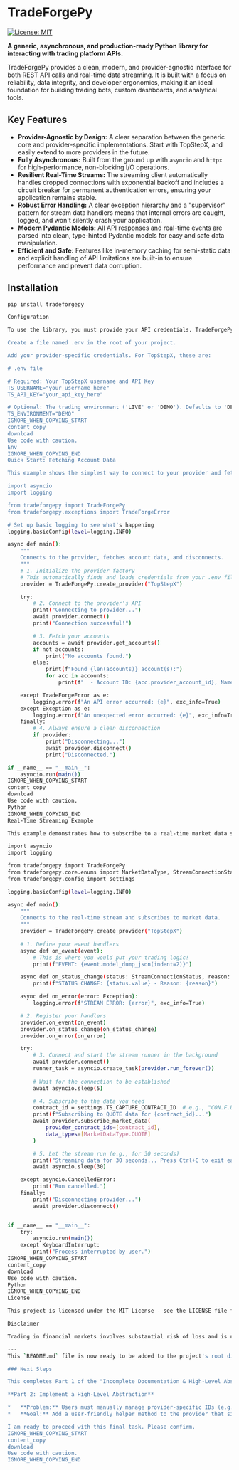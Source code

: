 # TradeForgePy

[![License: MIT](https://img.shields.io/badge/License-MIT-yellow.svg)](https://opensource.org/licenses/MIT)

**A generic, asynchronous, and production-ready Python library for interacting with trading platform APIs.**

TradeForgePy provides a clean, modern, and provider-agnostic interface for both REST API calls and real-time data streaming. It is built with a focus on reliability, data integrity, and developer ergonomics, making it an ideal foundation for building trading bots, custom dashboards, and analytical tools.

## Key Features

*   **Provider-Agnostic by Design:** A clear separation between the generic core and provider-specific implementations. Start with TopStepX, and easily extend to more providers in the future.
*   **Fully Asynchronous:** Built from the ground up with `asyncio` and `httpx` for high-performance, non-blocking I/O operations.
*   **Resilient Real-Time Streams:** The streaming client automatically handles dropped connections with exponential backoff and includes a circuit breaker for permanent authentication errors, ensuring your application remains stable.
*   **Robust Error Handling:** A clear exception hierarchy and a "supervisor" pattern for stream data handlers means that internal errors are caught, logged, and won't silently crash your application.
*   **Modern Pydantic Models:** All API responses and real-time events are parsed into clean, type-hinted Pydantic models for easy and safe data manipulation.
*   **Efficient and Safe:** Features like in-memory caching for semi-static data and explicit handling of API limitations are built-in to ensure performance and prevent data corruption.

## Installation

```bash
pip install tradeforgepy

Configuration

To use the library, you must provide your API credentials. TradeForgePy automatically loads these from a .env file located in your project's root directory.

Create a file named .env in the root of your project.

Add your provider-specific credentials. For TopStepX, these are:

# .env file

# Required: Your TopStepX username and API Key
TS_USERNAME="your_username_here"
TS_API_KEY="your_api_key_here"

# Optional: The trading environment ('LIVE' or 'DEMO'). Defaults to 'DEMO'.
TS_ENVIRONMENT="DEMO"
IGNORE_WHEN_COPYING_START
content_copy
download
Use code with caution.
Env
IGNORE_WHEN_COPYING_END
Quick Start: Fetching Account Data

This example shows the simplest way to connect to your provider and fetch account information.

import asyncio
import logging

from tradeforgepy import TradeForgePy
from tradeforgepy.exceptions import TradeForgeError

# Set up basic logging to see what's happening
logging.basicConfig(level=logging.INFO)

async def main():
    """
    Connects to the provider, fetches account data, and disconnects.
    """
    # 1. Initialize the provider factory
    # This automatically finds and loads credentials from your .env file
    provider = TradeForgePy.create_provider("TopStepX")

    try:
        # 2. Connect to the provider's API
        print("Connecting to provider...")
        await provider.connect()
        print("Connection successful!")

        # 3. Fetch your accounts
        accounts = await provider.get_accounts()
        if not accounts:
            print("No accounts found.")
        else:
            print(f"Found {len(accounts)} account(s):")
            for acc in accounts:
                print(f"  - Account ID: {acc.provider_account_id}, Name: {acc.account_name}, Balance: {acc.balance}")

    except TradeForgeError as e:
        logging.error(f"An API error occurred: {e}", exc_info=True)
    except Exception as e:
        logging.error(f"An unexpected error occurred: {e}", exc_info=True)
    finally:
        # 4. Always ensure a clean disconnection
        if provider:
            print("Disconnecting...")
            await provider.disconnect()
            print("Disconnected.")

if __name__ == "__main__":
    asyncio.run(main())
IGNORE_WHEN_COPYING_START
content_copy
download
Use code with caution.
Python
IGNORE_WHEN_COPYING_END
Real-Time Streaming Example

This example demonstrates how to subscribe to a real-time market data stream.

import asyncio
import logging

from tradeforgepy import TradeForgePy
from tradeforgepy.core.enums import MarketDataType, StreamConnectionStatus
from tradeforgepy.config import settings

logging.basicConfig(level=logging.INFO)

async def main():
    """
    Connects to the real-time stream and subscribes to market data.
    """
    provider = TradeForgePy.create_provider("TopStepX")
    
    # 1. Define your event handlers
    async def on_event(event):
        # This is where you would put your trading logic!
        print(f"EVENT: {event.model_dump_json(indent=2)}")

    async def on_status_change(status: StreamConnectionStatus, reason: str):
        print(f"STATUS CHANGE: {status.value} - Reason: {reason}")

    async def on_error(error: Exception):
        logging.error(f"STREAM ERROR: {error}", exc_info=True)

    # 2. Register your handlers
    provider.on_event(on_event)
    provider.on_status_change(on_status_change)
    provider.on_error(on_error)

    try:
        # 3. Connect and start the stream runner in the background
        await provider.connect()
        runner_task = asyncio.create_task(provider.run_forever())
        
        # Wait for the connection to be established
        await asyncio.sleep(5) 

        # 4. Subscribe to the data you need
        contract_id = settings.TS_CAPTURE_CONTRACT_ID  # e.g., "CON.F.US.NQ.M25"
        print(f"Subscribing to QUOTE data for {contract_id}...")
        await provider.subscribe_market_data(
            provider_contract_ids=[contract_id],
            data_types=[MarketDataType.QUOTE]
        )

        # 5. Let the stream run (e.g., for 30 seconds)
        print("Streaming data for 30 seconds... Press Ctrl+C to exit early.")
        await asyncio.sleep(30)

    except asyncio.CancelledError:
        print("Run cancelled.")
    finally:
        print("Disconnecting provider...")
        await provider.disconnect()


if __name__ == "__main__":
    try:
        asyncio.run(main())
    except KeyboardInterrupt:
        print("Process interrupted by user.")
IGNORE_WHEN_COPYING_START
content_copy
download
Use code with caution.
Python
IGNORE_WHEN_COPYING_END
License

This project is licensed under the MIT License - see the LICENSE file for details.

Disclaimer

Trading in financial markets involves substantial risk of loss and is not suitable for every investor. The use of this software is at your own risk. The authors and contributors of TradeForgePy are not liable for any financial losses or other damages incurred from the use of this software. Always test thoroughly in a demo environment before connecting to a live account.

---
This `README.md` file is now ready to be added to the project's root directory.

### Next Steps

This completes Part 1 of the "Incomplete Documentation & High-Level Abstractions" task.

**Part 2: Implement a High-Level Abstraction**

*   **Problem:** Users must manually manage provider-specific IDs (e.g., `"CON.F.US.NQ.M25"`) and cannot easily look up contracts by their common symbol (e.g., `'MESM5'`).
*   **Goal:** Add a user-friendly helper method to the provider that simplifies this common workflow. We will add a `get_contract_by_symbol` method. This will involve searching for the symbol and, if an exact match is found, returning its full details.

I am ready to proceed with this final task. Please confirm.
IGNORE_WHEN_COPYING_START
content_copy
download
Use code with caution.
IGNORE_WHEN_COPYING_END
